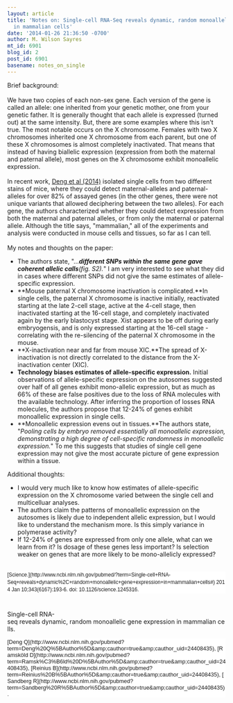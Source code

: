 ```yaml
---
layout: article
title: 'Notes on: Single-cell RNA-Seq reveals dynamic, random monoallelic gene expression
  in mammalian cells'
date: '2014-01-26 21:36:50 -0700'
author: M. Wilson Sayres
mt_id: 6901
blog_id: 2
post_id: 6901
basename: notes_on_single
---
```

Brief background:<br />
**<br />**
We have two copies of each non-sex gene. Each version of the gene is called an allele: one inherited from your genetic mother, one from your genetic father. It is generally thought that each allele is expressed (turned out) at the same intensity. But, there are some examples where this isn't true. The most notable occurs on the X chromosome. Females with two X chromosomes inherited one X chromosome from each parent, but one of these X chromosomes is almost completely inactivated. That means that instead of having biallelic expression (expression from both the maternal and paternal allele), most genes on the X chromosome exhibit monoallelic expression.<br />
<br />
In recent work, [Deng et al (2014)](http://www.sciencemag.org/content/343/6167/193.long) isolated single cells from two different stains of mice, where they could detect maternal-alleles and paternal-alleles for over 82% of assayed genes (in the other genes, there were not unique variants that allowed deciphering between the two alleles). For each gene, the authors characterized whether they could detect expression from both the maternal and paternal alleles, or from only the maternal or paternal allele. Although the title says, "mammalian," all of the experiments and analysis were conducted in mouse cells and tissues, so far as I can tell.<br />
<br />
My notes and thoughts on the paper:<br />


* The authors state, "..._**different SNPs within the same gene gave coherent allelic calls**(fig. S2)._" I am very interested to see what they did in cases where different SNPs did not give the same estimates of allele-specific expression.
* **Mouse paternal X chromosome inactivation is complicated.**In single cells, the paternal X chromosome is inactive initially, reactivated starting at the late 2-cell stage, active at the 4-cell stage, then inactivated starting at the 16-cell stage, and completely inactivated again by the early blastocyst stage. Xist appears to be off during early embryogensis, and is only expressed starting at the 16-cell stage - correlating with the re-silencing of the paternal X chromosome in the mouse.
* **X-inactivation near and far from mouse XIC.**The spread of X-inactivation is not directly correlated to the distance from the X-inactivation center (XIC).
* **Technology biases estimates of allele-specific expression.** Initial observations of allele-specific expression on the autosomes suggested over half of all genes exhibit mono-allelic expression, but as much as 66% of these are false positives due to the loss of RNA molecules with the available technology. After inferring the proportion of losses RNA molecules, the authors propose that 12-24% of genes exhibit monoallelic expression in single cells.
* **Monoallelic expression evens out in tissues.**The authors state, "_Pooling cells by embryo removed essentially all monoallelic expression, demonstrating a high degree of cell-specific randomness in monoallelic expression._" To me this suggests that studies of single cell gene expression may not give the most accurate picture of gene expression within a tissue.&nbsp;




<div markdown="block">
Additional thoughts:
</div>




* I would very much like to know how estimates of allele-specific expression on the X chromosome varied between the single cell and multicelluar analyses.&nbsp;
* The authors claim the patterns of monoallelic expression on the autosomes is likely due to independent allelic expression, but I would like to understand the mechanism more.&nbsp;Is this simply variance in polymerase activity?&nbsp;
* If 12-24% of genes are expressed from only one allele, what can we learn from it? Is dosage of these genes less important? Is selection weaker on genes that are more likely to be mono-allelicly expressed?&nbsp;



<br />



<div markdown="block" style="background-color: white; font-family: arial, helvetica, clean, sans-serif; font-size: 0.8465em; line-height: 1.45em;" class="cit">
[Science.](http://www.ncbi.nlm.nih.gov/pubmed/?term=Single-cell+RNA-Seq+reveals+dynamic%2C+random+monoallelic+gene+expression+in+mammalian+cells#)&nbsp;2014 Jan 10;343(6167):193-6. doi: 10.1126/science.1245316.
</div>



# 
Single-cell&nbsp;RNA-seq&nbsp;reveals&nbsp;dynamic,&nbsp;random&nbsp;monoallelic&nbsp;gene&nbsp;expression&nbsp;in&nbsp;mammalian&nbsp;cells.



<div markdown="block" style="background-color: white; font-family: arial, helvetica, clean, sans-serif; font-size: 0.923em;" class="auths">
[Deng Q](http://www.ncbi.nlm.nih.gov/pubmed?term=Deng%20Q%5BAuthor%5D&amp;amp;cauthor=true&amp;amp;cauthor_uid=24408435),&nbsp;[Ramsköld D](http://www.ncbi.nlm.nih.gov/pubmed?term=Ramsk%C3%B6ld%20D%5BAuthor%5D&amp;amp;cauthor=true&amp;amp;cauthor_uid=24408435),&nbsp;[Reinius B](http://www.ncbi.nlm.nih.gov/pubmed?term=Reinius%20B%5BAuthor%5D&amp;amp;cauthor=true&amp;amp;cauthor_uid=24408435),&nbsp;[Sandberg R](http://www.ncbi.nlm.nih.gov/pubmed?term=Sandberg%20R%5BAuthor%5D&amp;amp;cauthor=true&amp;amp;cauthor_uid=24408435).
</div>
